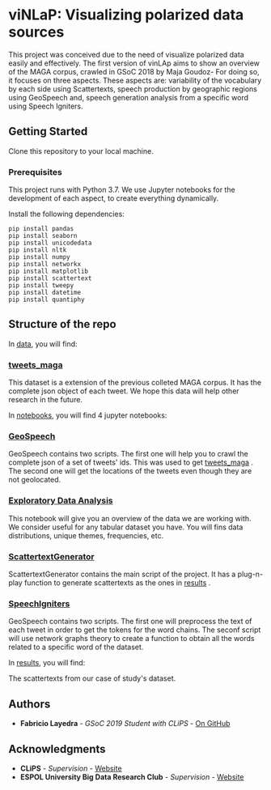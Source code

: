 # viNLaP: Visualizing polarized data sources

This project was conceived due to the need of visualize polarized data easily and effectively. The first version of vinLAp aims to show an overview of the MAGA corpus, crawled in GSoC 2018 by Maja Goudoz- For doing so, it focuses on three aspects. These aspects are: variability of the vocabulary by each side using Scattertexts, speech production by geographic regions using GeoSpeech and, speech generation analysis from a specific word using Speech Igniters.

## Getting Started

Clone this repository to your local machine.

### Prerequisites

This project runs with Python 3.7. We use Jupyter notebooks for the development of each aspect, to create everything dynamically. 

Install the following dependencies:

```
pip install pandas 
pip install seaborn 
pip install unicodedata
pip install nltk
pip install numpy
pip install networkx
pip install matplotlib
pip install scattertext
pip install tweepy
pip install datetime
pip install quantiphy
```

## Structure of the repo

In [data](/data), you will find:

### [tweets_maga](/data/tweets_maga.json) 

This dataset is a extension of the previous colleted MAGA corpus. It has the complete json object of each tweet. We hope this data will help other research in the future.

In [notebooks](/notebooks), you will find 4 jupyter notebooks:

### [GeoSpeech](/notebooks/GeoSpeech.ipynb) 

GeoSpeech contains two scripts. The first one will help you to crawl the complete json of a set of tweets' ids. This was used to get  [tweets_maga](/data/tweets_maga.json) . The second one will get the locations of the tweets even though they are not geolocated.

### [Exploratory Data Analysis](/notebooks/MAGACorpus-ExploratoryDataAnalysis.ipynb) 

This notebook will give you an overview of the data we are working with. We consider useful for any tabular dataset you have. You will fins data distributions, unique themes, frequencies, etc.

### [ScattertextGenerator](/notebooks/ScattertextGenerator.ipynb) 

ScattertextGenerator contains the main script of the project. It has a plug-n-play function to generate scattertexts as the ones in [results](/results) . 

### [SpeechIgniters](/notebooks/SpeechIgniters.ipynb) 

GeoSpeech contains two scripts. The first one will preprocess the text of each tweet in order to get the tokens for the word chains. The seconf script will use network graphs theory to create a function to obtain all the words related to a specific word of the dataset.

In [results](/results), you will find:

The scattertexts from our case of study's dataset.


## Authors

* **Fabricio Layedra** - *GSoC 2019 Student with CLiPS* - [On GitHub](https://github.com/FabricioLayedra)

## Acknowledgments

* **CLiPS** - *Supervision* - [Website](https://www.uantwerpen.be/en/research-groups/clips/research/publications/)
* **ESPOL University Big Data Research Club** - *Supervision* - [Website](http://www.espol.edu.ec/es/ingestigacion/grupos-de-investigacion/big-data)


